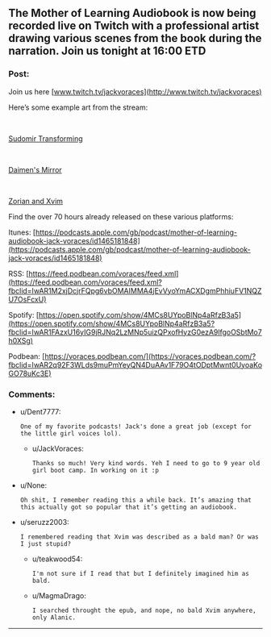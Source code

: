 ## The Mother of Learning Audiobook is now being recorded live on Twitch with a professional artist drawing various scenes from the book during the narration. Join us tonight at 16:00 ETD

### Post:

 

Join us here [www.twitch.tv/jackvoraces](http://www.twitch.tv/jackvoraces)

Here’s some example art from the stream:

&#x200B;

[Sudomir Transforming](https://preview.redd.it/owvip8mfewp51.png?width=1697&format=png&auto=webp&s=e32fdfa10a140a715d294f5e0d73c939a02e4157)

&#x200B;

[Daimen's Mirror](https://preview.redd.it/zu0fbfihewp51.png?width=1697&format=png&auto=webp&s=3e97bb92a5b300b40cdbb303446dd0286b02a16e)

&#x200B;

[Zorian and Xvim](https://preview.redd.it/jxvcuk0jewp51.png?width=957&format=png&auto=webp&s=39d55f58e451929bd4f9422131355375da2ec474)

 

Find the over 70 hours already released on these various platforms:

Itunes: [https://podcasts.apple.com/gb/podcast/mother-of-learning-audiobook-jack-voraces/id1465181848](https://podcasts.apple.com/gb/podcast/mother-of-learning-audiobook-jack-voraces/id1465181848)

RSS: [https://feed.podbean.com/voraces/feed.xml](https://feed.podbean.com/voraces/feed.xml?fbclid=IwAR1M2xjDcjrFQpg6vbOMAIMMA4jEvVyoYmACXDgmPhhiuFV1NQZU7OsFcxU)

Spotify: [https://open.spotify.com/show/4MCs8UYpoBlNp4aRfzB3a5](https://open.spotify.com/show/4MCs8UYpoBlNp4aRfzB3a5?fbclid=IwAR1FAzxU16yIG9jRJNq2LzMNp5uizQPxofHyzG0ezA9lfgoOSbtMo7h0XSg)

Podbean: [https://voraces.podbean.com/](https://voraces.podbean.com/?fbclid=IwAR2q92F3WLds9muPmYeyQN4DuAAv1F79O4tODptMwnt0UyoaKoGO78uKc3E)

### Comments:

- u/Dent7777:
  ```
  One of my favorite podcasts! Jack's done a great job (except for the little girl voices lol).
  ```

  - u/JackVoraces:
    ```
    Thanks so much! Very kind words. Yeh I need to go to 9 year old girl boot camp. In working on it :p
    ```

- u/None:
  ```
  Oh shit, I remember reading this a while back. It’s amazing that this actually got so popular that it’s getting an audiobook.
  ```

- u/seruzz2003:
  ```
  I remembered reading that Xvim was described as a bald man? Or was I just stupid?
  ```

  - u/teakwood54:
    ```
    I'm not sure if I read that but I definitely imagined him as bald.
    ```

  - u/MagmaDrago:
    ```
    I searched throught the epub, and nope, no bald Xvim anywhere, only Alanic.
    ```

---

